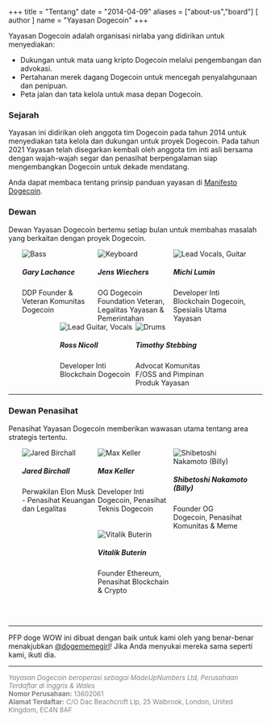 +++
title = "Tentang"
date = "2014-04-09"
aliases = ["about-us","board"]
[ author ]
  name = "Yayasan Dogecoin"
+++

Yayasan Dogecoin adalah organisasi nirlaba yang didirikan untuk menyediakan:

* Dukungan untuk mata uang kripto Dogecoin melalui pengembangan dan advokasi.
* Pertahanan merek dagang Dogecoin untuk mencegah penyalahgunaan dan penipuan.
* Peta jalan dan tata kelola untuk masa depan Dogecoin.

### Sejarah

Yayasan ini didirikan oleh anggota tim Dogecoin pada tahun 2014 untuk menyediakan
tata kelola dan dukungan untuk proyek Dogecoin. Pada tahun 2021 Yayasan telah
disegarkan kembali oleh anggota tim inti asli bersama dengan wajah-wajah segar dan
penasihat berpengalaman siap mengembangkan Dogecoin untuk dekade mendatang.

Anda dapat membaca tentang prinsip panduan yayasan di [Manifesto Dogecoin](/manifesto.id).

### Dewan

Dewan Yayasan Dogecoin bertemu setiap bulan untuk membahas masalah yang berkaitan dengan proyek Dogecoin.

<div style="display: flex; flex-flow: row wrap; justify-content: center;">

<div style="display: inline-box; width: 150px;">
<img title='Bass' style="margin: auto; max-width:150px;" class="circle" src="/gary.jpg"/>
<h5>Gary Lachance</h5>
DDP Founder & Veteran Komunitas Dogecoin
</div>

<div style="display: inline-box; width: 150px;">
<img title='Keyboard' style="margin: auto; max-width:150px;" class="circle" src="/jens.jpg"/>
<h5>Jens Wiechers</h5> 
OG Dogecoin Foundation Veteran, Legalitas Yayasan & Pemerintahan
</div>

<div style="display: inline-box; width: 150px;">
<img title='Lead Vocals, Guitar' style="margin: auto; max-width:150px;" class="circle" src="/michi.jpg"/>
<h5>Michi Lumin</h5> 
Developer Inti Blockchain Dogecoin, Spesialis Utama Yayasan
</div>

<div style="display: inline-box; width: 150px;">
<img title='Lead Guitar, Vocals' style="margin: auto; max-width:150px;" class="circle" src="/ross.jpg"/>
<h5>Ross Nicoll</h5>
Developer Inti Blockchain Dogecoin
</div>

<div style="display: inline-box; width: 150px;">
<img title='Drums' style="margin: auto; max-width:150px;" class="circle" src="/pomke.jpg"/>
<h5>Timothy Stebbing</h5> 
Advocat Komunitas F/OSS and Pimpinan Produk Yayasan
</div>

</div>

---

### Dewan Penasihat

Penasihat Yayasan Dogecoin memberikan wawasan utama tentang area strategis tertentu.

<div style="display: flex; flex-flow: row wrap; justify-content: center;">

<div style="display: inline-box; width: 150px;"> <img title='Jared
Birchall' style="margin: auto; max-width:150px;" class="circle"
src="/jared.jpg"/> <h5>Jared Birchall</h5> Perwakilan Elon Musk
- Penasihat Keuangan dan Legalitas </div>

<div style="display: inline-box; width: 150px;"> <img title='Max
Keller' style="margin: auto; max-width:150px;" class="circle"
src="/max.jpg"/> <h5>Max Keller</h5> Developer Inti Dogecoin, Penasihat Teknis Dogecoin</div>


<div style="display: inline-box; width: 150px;"> <img
title='Shibetoshi Nakamoto (Billy)' style="margin: auto;
max-width:150px;" class="circle" src="/billy.jpg"/> <h5>Shibetoshi
Nakamoto (Billy)</h5> Founder OG Dogecoin, Penasihat Komunitas & Meme</div>

<div style="display: inline-box; width: 150px;"> <img title='Vitalik
Buterin' style="margin: auto; max-width:150px;" class="circle"
src="/vitalik.jpg"/> <h5>Vitalik Buterin</h5> Founder Ethereum,
Penasihat Blockchain & Crypto</div>

</div>

</br></br>

---

PFP doge WOW ini dibuat dengan baik untuk kami oleh yang benar-benar menakjubkan
[@dogememegirl](https://twitter.com/Dogememegirl)! Jika Anda menyukai mereka sama seperti kami, ikuti dia. 


---

<div style="font-size: small; color: grey;">
<span style="font-style: italic;">Yayasan Dogecoin beroperasi sebagai MadeUpNumbers Ltd, Perusahaan Terdaftar di Inggris & Wales</span><br />
<span style="font-weight: bold;">Nomor Perusahaan:</span> 13602061<br />
<span style="font-weight: bold;">Alamat Terdaftar:</span> C/O Dac Beachcroft Llp,
25 Walbrook, London, United Kingdom, EC4N 8AF
</div>
